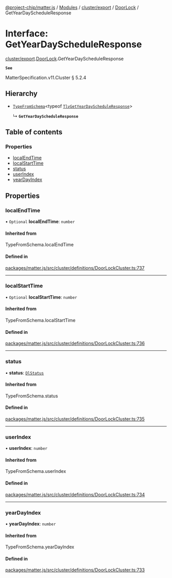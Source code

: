 [@project-chip/matter.js](../README.md) / [Modules](../modules.md) / [cluster/export](../modules/cluster_export.md) / [DoorLock](../modules/cluster_export.DoorLock.md) / GetYearDayScheduleResponse

# Interface: GetYearDayScheduleResponse

[cluster/export](../modules/cluster_export.md).[DoorLock](../modules/cluster_export.DoorLock.md).GetYearDayScheduleResponse

**`See`**

MatterSpecification.v11.Cluster § 5.2.4

## Hierarchy

- [`TypeFromSchema`](../modules/tlv_export.md#typefromschema)\<typeof [`TlvGetYearDayScheduleResponse`](../modules/cluster_export.DoorLock.md#tlvgetyeardayscheduleresponse)\>

  ↳ **`GetYearDayScheduleResponse`**

## Table of contents

### Properties

- [localEndTime](cluster_export.DoorLock.GetYearDayScheduleResponse.md#localendtime)
- [localStartTime](cluster_export.DoorLock.GetYearDayScheduleResponse.md#localstarttime)
- [status](cluster_export.DoorLock.GetYearDayScheduleResponse.md#status)
- [userIndex](cluster_export.DoorLock.GetYearDayScheduleResponse.md#userindex)
- [yearDayIndex](cluster_export.DoorLock.GetYearDayScheduleResponse.md#yeardayindex)

## Properties

### localEndTime

• `Optional` **localEndTime**: `number`

#### Inherited from

TypeFromSchema.localEndTime

#### Defined in

[packages/matter.js/src/cluster/definitions/DoorLockCluster.ts:737](https://github.com/project-chip/matter.js/blob/c0d55745d5279e16fdfaa7d2c564daa31e19c627/packages/matter.js/src/cluster/definitions/DoorLockCluster.ts#L737)

___

### localStartTime

• `Optional` **localStartTime**: `number`

#### Inherited from

TypeFromSchema.localStartTime

#### Defined in

[packages/matter.js/src/cluster/definitions/DoorLockCluster.ts:736](https://github.com/project-chip/matter.js/blob/c0d55745d5279e16fdfaa7d2c564daa31e19c627/packages/matter.js/src/cluster/definitions/DoorLockCluster.ts#L736)

___

### status

• **status**: [`DlStatus`](../enums/cluster_export.DoorLock.DlStatus.md)

#### Inherited from

TypeFromSchema.status

#### Defined in

[packages/matter.js/src/cluster/definitions/DoorLockCluster.ts:735](https://github.com/project-chip/matter.js/blob/c0d55745d5279e16fdfaa7d2c564daa31e19c627/packages/matter.js/src/cluster/definitions/DoorLockCluster.ts#L735)

___

### userIndex

• **userIndex**: `number`

#### Inherited from

TypeFromSchema.userIndex

#### Defined in

[packages/matter.js/src/cluster/definitions/DoorLockCluster.ts:734](https://github.com/project-chip/matter.js/blob/c0d55745d5279e16fdfaa7d2c564daa31e19c627/packages/matter.js/src/cluster/definitions/DoorLockCluster.ts#L734)

___

### yearDayIndex

• **yearDayIndex**: `number`

#### Inherited from

TypeFromSchema.yearDayIndex

#### Defined in

[packages/matter.js/src/cluster/definitions/DoorLockCluster.ts:733](https://github.com/project-chip/matter.js/blob/c0d55745d5279e16fdfaa7d2c564daa31e19c627/packages/matter.js/src/cluster/definitions/DoorLockCluster.ts#L733)
